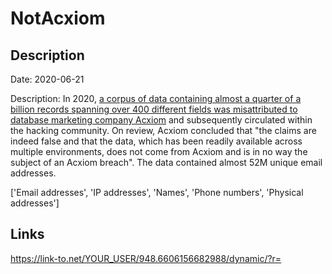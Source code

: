 # NotAcxiom

## Description

Date: 2020-06-21

Description:
In 2020, <a href="https://www.troyhunt.com/data-breach-misattribution-acxiom-live-ramp/" target="_blank" rel="noopener">a corpus of data containing almost a quarter of a billion records spanning over 400 different fields was misattributed to database marketing company Acxiom</a> and subsequently circulated within the hacking community. On review, Acxiom concluded that &quot;the claims are indeed false and that the data, which has been readily available across multiple environments, does not come from Acxiom and is in no way the subject of an Acxiom breach&quot;. The data contained almost 52M unique email addresses.


['Email addresses', 'IP addresses', 'Names', 'Phone numbers', 'Physical addresses']

## Links

https://link-to.net/YOUR_USER/948.6606156682988/dynamic/?r=